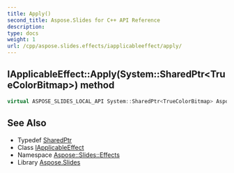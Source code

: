 ```yaml
---
title: Apply()
second_title: Aspose.Slides for C++ API Reference
description: 
type: docs
weight: 1
url: /cpp/aspose.slides.effects/iapplicableeffect/apply/
---
```

## IApplicableEffect::Apply(System::SharedPtr\<TrueColorBitmap\>) method




```cpp
virtual ASPOSE_SLIDES_LOCAL_API System::SharedPtr<TrueColorBitmap> Aspose::Slides::Effects::IApplicableEffect::Apply(System::SharedPtr<TrueColorBitmap> img)=0
```

## See Also

* Typedef [SharedPtr](../../system/sharedptr/)
* Class [IApplicableEffect](./)
* Namespace [Aspose::Slides::Effects](../)
* Library [Aspose.Slides](../../)